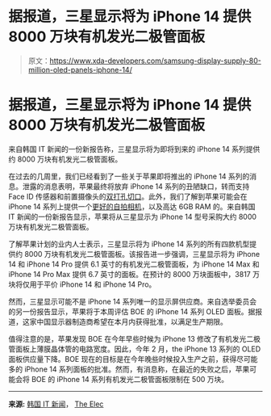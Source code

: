 # 据报道，三星显示将为 iPhone 14 提供 8000 万块有机发光二极管面板

> 原文：<https://www.xda-developers.com/samsung-display-supply-80-million-oled-panels-iphone-14/>

# 据报道，三星显示将为 iPhone 14 提供 8000 万块有机发光二极管面板

来自韩国 IT 新闻的一份新报告称，三星显示将为即将到来的 iPhone 14 系列提供约 8000 万块有机发光二极管面板。

在过去的几周里，我们已经看到了一些关于苹果即将推出的 iPhone 14 系列的消息。泄露的消息表明，苹果最终将放弃 iPhone 14 系列的丑陋缺口，转而支持 Face ID 传感器和前置摄像头的[双打孔切口](https://www.xda-developers.com/hole-punch-pill-could-look-like-iphone-14/)。此外，我们了解到苹果可能会在 iPhone 14 系列上提供一个[更好的自拍相机](https://www.xda-developers.com/iphone-14-improved-front-camera/)，以及高达 6GB RAM 的。来自韩国 IT 新闻的一份新报告显示，苹果将从三星显示为 iPhone 14 型号采购大约 8000 万块有机发光二极管面板。

了解苹果计划的业内人士表示，三星显示将为 iPhone 14 系列的所有四款机型提供约 8000 万块有机发光二极管面板。该报告进一步强调，三星显示将为 iPhone 14 和 iPhone 14 Pro 提供 6.1 英寸的有机发光二极管面板，为 iPhone 14 Max 和 iPhone 14 Pro Max 提供 6.7 英寸的面板。在预计的 8000 万块面板中，3817 万块将仅用于平价 iPhone 14 和 iPhone 14 Pro。

然而，三星显示可能不是 iPhone 14 系列唯一的显示屏供应商。来自选举委员会的另一份报告显示，苹果将于本周评估 BOE 的 iPhone 14 系列 OLED 面板。据报道，这家中国显示器制造商希望在本月内获得批准，以满足生产期限。

值得注意的是，苹果发现 BOE 在今年早些时候为 iPhone 13 修改了有机发光二极管面板上薄膜晶体管的电路宽度。因此，今年 2 月，the iPhone 13 系列的 OLED 面板供应量下降。BOE 现在的目标是在今年晚些时候投入生产之前，获得尽可能多的 iPhone 14 系列面板的批准。然而，有消息称，在最近的失败之后，苹果可能会将 BOE 的 iPhone 14 系列有机发光二极管面板限制在 500 万块。

* * *

**来源:** [韩国 IT 新闻](https://english.etnews.com/20220620200001)， [The Elec](https://www.thelec.net/news/articleView.html?idxno=4086)